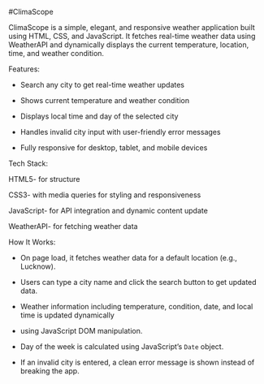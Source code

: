 #ClimaScope 

ClimaScope is a simple, elegant, and responsive weather application built using HTML, CSS, and JavaScript. It fetches real-time weather data using WeatherAPI and dynamically displays the current temperature, location, time, and weather condition.

Features:

- Search any city to get real-time weather updates
 
- Shows current temperature and weather condition
 
- Displays local time and day of the selected city
 
- Handles invalid city input with user-friendly error messages
 
- Fully responsive for desktop, tablet, and mobile devices

Tech Stack:

HTML5- for structure

CSS3- with media queries for styling and responsiveness

JavaScript- for API integration and dynamic content update

WeatherAPI- for fetching weather data

How It Works:

- On page load, it fetches weather data for a default location (e.g., Lucknow).

- Users can type a city name and click the search button to get updated data.

- Weather information including temperature, condition, date, and local time is updated dynamically 

- using JavaScript DOM manipulation.

- Day of the week is calculated using JavaScript’s `Date` object.

- If an invalid city is entered, a clean error message is shown instead of breaking the app.
